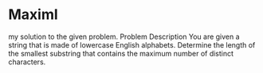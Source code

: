 # Maximl
my solution to the given problem.
Problem Description
You are given a string  that is made of lowercase English alphabets. Determine the length of the smallest substring that contains the maximum number of distinct characters.
